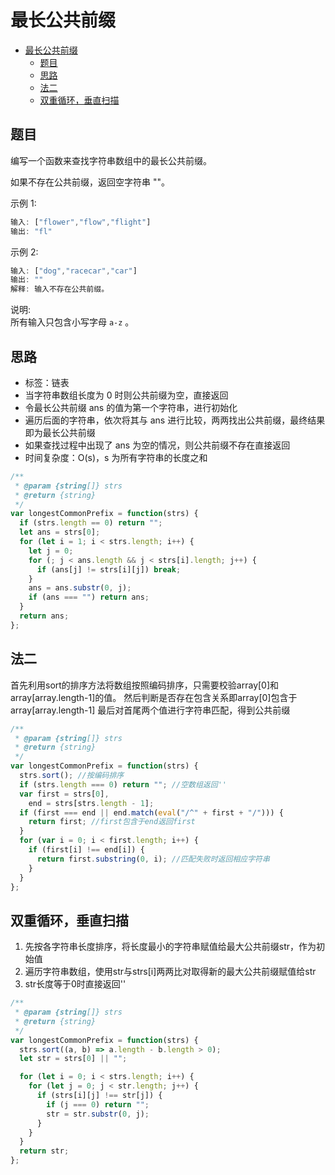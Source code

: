 最长公共前缀
===

<!-- TOC -->

- [最长公共前缀](#最长公共前缀)
  - [题目](#题目)
  - [思路](#思路)
  - [法二](#法二)
  - [双重循环，垂直扫描](#双重循环垂直扫描)

<!-- /TOC -->

## 题目
编写一个函数来查找字符串数组中的最长公共前缀。

如果不存在公共前缀，返回空字符串 ""。

示例 1:
```js
输入: ["flower","flow","flight"]
输出: "fl"
```

示例 2:
```js
输入: ["dog","racecar","car"]
输出: ""
解释: 输入不存在公共前缀。
```

说明:  
所有输入只包含小写字母 `a-z` 。

## 思路
- 标签：链表
- 当字符串数组长度为 0 时则公共前缀为空，直接返回
- 令最长公共前缀 ans 的值为第一个字符串，进行初始化
- 遍历后面的字符串，依次将其与 ans 进行比较，两两找出公共前缀，最终结果即为最长公共前缀
- 如果查找过程中出现了 ans 为空的情况，则公共前缀不存在直接返回
- 时间复杂度：O(s)，s 为所有字符串的长度之和

```js
/**
 * @param {string[]} strs
 * @return {string}
 */
var longestCommonPrefix = function(strs) {
  if (strs.length == 0) return "";
  let ans = strs[0];
  for (let i = 1; i < strs.length; i++) {
    let j = 0;
    for (; j < ans.length && j < strs[i].length; j++) {
      if (ans[j] != strs[i][j]) break;
    }
    ans = ans.substr(0, j);
    if (ans === "") return ans;
  }
  return ans;
};
```

## 法二
首先利用sort的排序方法将数组按照编码排序，只需要校验array[0]和array[array.length-1]的值。
然后判断是否存在包含关系即array[0]包含于array[array.length-1]
最后对首尾两个值进行字符串匹配，得到公共前缀

```js
/**
 * @param {string[]} strs
 * @return {string}
 */
var longestCommonPrefix = function(strs) {
  strs.sort(); //按编码排序
  if (strs.length === 0) return ""; //空数组返回''
  var first = strs[0],
    end = strs[strs.length - 1];
  if (first === end || end.match(eval("/^" + first + "/"))) {
    return first; //first包含于end返回first
  }
  for (var i = 0; i < first.length; i++) {
    if (first[i] !== end[i]) {
      return first.substring(0, i); //匹配失败时返回相应字符串
    }
  }
};
```

## 双重循环，垂直扫描
1. 先按各字符串长度排序，将长度最小的字符串赋值给最大公共前缀str，作为初始值
2. 遍历字符串数组，使用str与strs[i]两两比对取得新的最大公共前缀赋值给str
3. str长度等于0时直接返回''

```js
/**
 * @param {string[]} strs
 * @return {string}
 */
var longestCommonPrefix = function(strs) {
  strs.sort((a, b) => a.length - b.length > 0);
  let str = strs[0] || "";

  for (let i = 0; i < strs.length; i++) {
    for (let j = 0; j < str.length; j++) {
      if (strs[i][j] !== str[j]) {
        if (j === 0) return "";
        str = str.substr(0, j);
      }
    }
  }
  return str;
};
```

